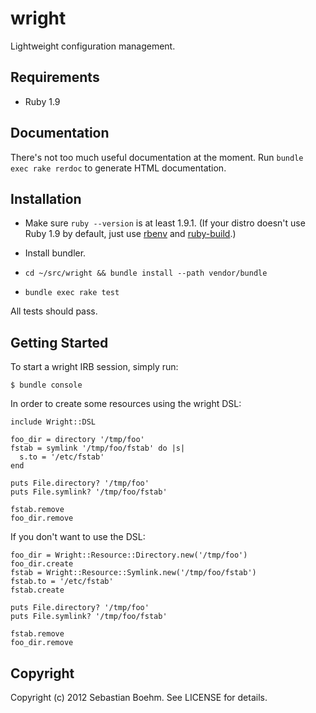 wright
======

Lightweight configuration management.

Requirements
------------

 - Ruby 1.9

Documentation
-------------

There's not too much useful documentation at the moment. Run
`bundle exec rake rerdoc` to generate HTML documentation.

Installation
------------

 - Make sure `ruby --version` is at least 1.9.1. (If your distro
   doesn't use Ruby 1.9 by default, just use
   [rbenv](https://github.com/sstephenson/rbenv/) and
   [ruby-build](https://github.com/sstephenson/ruby-build/).)

 - Install bundler.

 - `cd ~/src/wright && bundle install --path vendor/bundle`

 - `bundle exec rake test`

All tests should pass.

Getting Started
---------------

To start a wright IRB session, simply run:

    $ bundle console

In order to create some resources using the wright DSL:

    include Wright::DSL
    
    foo_dir = directory '/tmp/foo'
    fstab = symlink '/tmp/foo/fstab' do |s|
      s.to = '/etc/fstab'
    end
    
    puts File.directory? '/tmp/foo'
    puts File.symlink? '/tmp/foo/fstab'
    
    fstab.remove
    foo_dir.remove

If you don't want to use the DSL:

    foo_dir = Wright::Resource::Directory.new('/tmp/foo')
    foo_dir.create
    fstab = Wright::Resource::Symlink.new('/tmp/foo/fstab')
    fstab.to = '/etc/fstab'
    fstab.create
   
    puts File.directory? '/tmp/foo'
    puts File.symlink? '/tmp/foo/fstab'
    
    fstab.remove
    foo_dir.remove

Copyright
---------

Copyright (c) 2012 Sebastian Boehm. See LICENSE for details.
